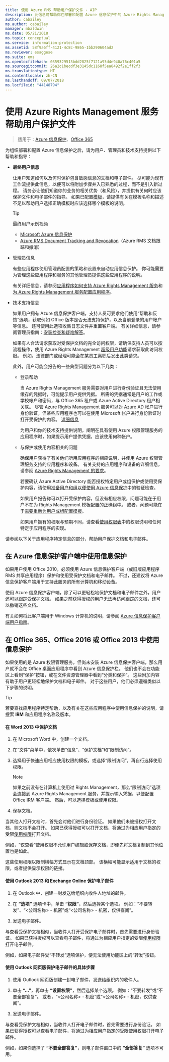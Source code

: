 ```yaml
---
title: 使用 Azure RMS 帮助用户保护文件 - AIP
description: 此信息可帮助你在部署和配置 Azure 信息保护中的 Azure Rights Management 之后，为用户、管理员和技术支持提供指导。
author: cabailey
ms.author: cabailey
manager: mbaldwin
ms.date: 05/21/2018
ms.topic: conceptual
ms.service: information-protection
ms.assetid: 58f9a6ff-4121-4c8c-9865-1bb290604ad2
ms.reviewer: esaggese
ms.suite: ems
ms.openlocfilehash: 0359329513bdd2825f7121a95d4e940a76c401a5
ms.sourcegitcommit: 26a2c1becdf3e3145dc1168f5ea8492f2e1ff2f3
ms.translationtype: HT
ms.contentlocale: zh-CN
ms.lasthandoff: 09/07/2018
ms.locfileid: "44148794"
---
```

# <a name="helping-users-to-protect-files-by-using-the-azure-rights-management-service"></a>使用 Azure Rights Management 服务帮助用户保护文件

>适用于：[Azure 信息保护](https://azure.microsoft.com/pricing/details/information-protection)、[Office 365](http://download.microsoft.com/download/E/C/F/ECF42E71-4EC0-48FF-AA00-577AC14D5B5C/Azure_Information_Protection_licensing_datasheet_EN-US.pdf)

为组织部署和配置 Azure 信息保护之后，请为用户、管理员和技术支持提供以下帮助和指导：

-   **最终用户信息**
    
    让用户知道如何以及何时保护包含敏感信息的文档和电子邮件。 尽可能为现有工作流提供此信息，以便可以将附加步骤并入已熟悉的过程，而不是引入新过程。 请务必让他们知道你的业务的相关优势（和风险），并提供有关何时应该保护文件和电子邮件的指导。 如果已配置[模板](configure-policy-templates.md)，请提供有关在模板名称和描述不足以帮助用户选择正确模板时应该选择哪个模板的说明。
    
    > [!TIP]
    > 最终用户示例视频
    > -   [Microsoft Azure 信息保护](https://youtu.be/ToShAUdlrPo?list=PL8nfc9haGeb6qSm1kLU8n3Zqg398764h5)
    > -   [Azure RMS Document Tracking and Revocation](http://channel9.msdn.com/Series/Information-Protection/Azure-RMS-Document-Tracking-and-Revocation)（Azure RMS 文档跟踪和撤消）

-   管理员信息
    
    有些应用程序使用管理员配置的策略和设置来自动应用信息保护。 你可能需要为管理这些应用程序和服务的其他管理员提供这些应用程序的说明。 
    
    有关详细信息，请参阅[应用程序如何支持 Azure Rights Management 服务](applications-support.md)和[为 Azure Rights Management 服务配置应用程序](configure-applications.md)。
    
-   技术支持信息
    
    如果用户拥有 Azure 信息保护客户端，支持人员可要求他们使用“帮助和反馈”选项，获取例如 Office 版本是否无法支持保护，以及当前登录的用户帐户等信息。 还可使用此选项收集日志文件并重置客户端。 有关详细信息，请参阅管理员指南：[安装检查和疑难解答](./rms-client/client-admin-guide.md#installation-checks-and-troubleshooting)。
    
    如果有人合法请求获取对受保护文档的完全访问权限，请确保支持人员可以按流程操作，使用 Azure Rights Management [超级用户功能](configure-super-users.md)请求获取此访问权限。 例如，法律部门或经理可能会在某员工离职后发出此类请求。
    
    此外，用户可能会报告的一些典型问题分为以下几类：
    
    - 登录帮助
        
        当 Azure Rights Management 服务需要对用户进行身份验证且无法使用缓存的凭据时，可能提示用户提供凭据。 所需的凭据通常是用户的工作或学校帐户和密码，与 Office 365 租户或 Azure Active Directory 租户相关联。 尽管 Azure Rights Management 服务可以对 Azure AD 帐户进行身份验证，但某些应用程序也可以在使用 Microsoft 帐户进行身份验证时打开受保护的内容。 [详细信息](secure-collaboration-documents.md#supported-scenarios-for-opening-protected-documents) 
        
        为用户和你的技术支持提供说明，阐明在具有使用 Azure 权限管理服务的应用程序时，如果提示用户提供凭据，应该使用何种帐户。
        
    - 与保护或使用内容相关的问题
        
        确保用户获得了有关他们所用应用程序的相应说明，并使用 Azure 权限管理服务支持的应用程序和设备。 有关支持的应用程序和设备的详细信息，请参阅 [Azure Rights Management 的要求](requirements.md)。
        
        若要确认 Azure Active Directory 能否授权特定用户或组保护或使用受保护内容，请使用[准备用户和组以便使用 Azure 信息保护](prepare.md)中的验证检查。
        
        如果用户报告称可以打开受保护内容，但没有相应权限，问题可能在于用户不在为 Rights Management 模板配置的正确组中。 或者，问题可能在于[需要重新为用户或组配置模板](configure-policy-templates.md)。 
        
        如果用户拥有的权限与预期不同，请查看[使用权限表](configure-usage-rights.md#usage-rights-and-descriptions)中的权限说明和任何特定于应用程序的实现。

请参阅以下关于应用程序特定信息的部分，帮助用户保护文档和电子邮件。

## <a name="using-information-protection-with-the-azure-information-protection-client"></a>在 Azure 信息保护客户端中使用信息保护

如果用户使用 Office 2010，必须使用 Azure 信息保护客户端（或旧版应用程序 RMS 共享应用程序）保护和使用受保护文档和电子邮件。 不过，还建议将 Azure 信息保护客户端用于支持此服务的所有计算机和移动设备。

使用 Azure 信息保护客户端，除了可以更轻松地保护文档和电子邮件之外，用户还可以跟踪受保护文档。 如果之前获得授权的用户无法再访问跟踪的文档，还可以撤销这些文档。

有关如何将此客户端用于 Windows 计算机的说明，请参阅 [Azure 信息保护客户端用户指南](./rms-client/client-user-guide.md)。


## <a name="using-information-protection-with-office-365-office-2016-or-office-2013"></a>在 Office 365、Office 2016 或 Office 2013 中使用信息保护
如果使用的是 Azure 权限管理服务，但尚未安装 Azure 信息保护客户端，那么用户就不会在 Office 桌面应用程序中看到 Azure 信息保护栏。 他们也不会在功能区上看到“保护”按钮，或在文件资源管理器中看到“分类和保护”。 这些附加内容有助于用户更轻松地保护文档和电子邮件。 对于这些用户，他们必须遵循类似以下步骤的说明。

> [!TIP]
> 若要查找应用程序特定帮助，以及有关在这些应用程序中使用信息保护的说明，请搜索 **IRM** 和应用程序名称及版本。

#### <a name="to-protect-a-document-in-word-2013"></a>在 Word 2013 中保护文档

1.  在 Microsoft Word 中，创建一个文档。

2.  在“文件”菜单中，依次单击“信息”、“保护文档”和“限制访问”。

3. 选择用于快速应用相应使用权限的模板，或选择“限制访问”，再自行选择使用权限。

    > [!NOTE]
    > 如果之前没有在计算机上使用过 Rights Management，那么“限制访问”选项会连接到 Azure Rights Management 服务，并提示输入凭据，以便配置 Office IRM 客户端。 然后，可以选择模板或使用权限。

3.  保存文档。

当其他人打开文档时，首先会对他们进行身份验证。 如果他们未被授权打开文档，则文档不会打开。 如果已获得授权可以打开文档，将通过为相应用户指定的受限[使用权限](configure-usage-rights.md)打开文档。 

例如，“仅查看”使用权限不允许用户编辑或保存文档，即便先将文档复制到其他位置也是如此。 

这些使用权限以限制横幅方式显示在文档顶部。 该横幅可能显示适用于文档的权限，或者提供显示权限的链接。

#### <a name="to-protect-an-email-message-using-outlook-2013-and-exchange-online"></a>使用 Outlook 2013 和 Exchange Online 保护电子邮件

1.  在 Outlook 中，创建一封发送给组织内收件人地址的邮件。

2.  在 **“选项”** 选项卡中，单击 **“权限”**，然后选择某个选项。 例如：“不要转发”、“\<公司名称> - 机密”或“\<公司名称> - 机密，仅供查阅”。

3.  发送电子邮件。

与查看受保护文档相似，当收件人打开受保护电子邮件时，首先需要进行身份验证。 如果已获得授权可以查看电子邮件，将通过为相应用户指定的受限[使用权限](configure-usage-rights.md)打开电子邮件。 

例如，如果电子邮件受“不转发”选项保护，便无法使用功能区上的“转发”按钮。

#### <a name="to-protect-an-email-message-using-outlook-on-the-web"></a>使用 Outlook 网页版保护电子邮件的具体步骤

1.  使用 Outlook 网页版创建一封电子邮件，发送给组织内的收件人。

2.  单击 **“...”**，再单击 **“设置权限”**，然后选择某个选项。 例如：“不要转发”或“不要全部答复”。 或者，“\<公司名称> - 机密”或“\<公司名称> - 机密，仅供查阅”。

3.  发送电子邮件。

与查看受保护文档相似，当收件人打开电子邮件时，首先需要进行身份验证。 如果已获得授权可以查看电子邮件，将通过为相应用户指定的受限[使用权限](configure-usage-rights.md)打开电子邮件。 

例如，如果你选择了 **“不要全部答复”**，则电子邮件窗口中的 **“全部答复”** 选项不可用。


